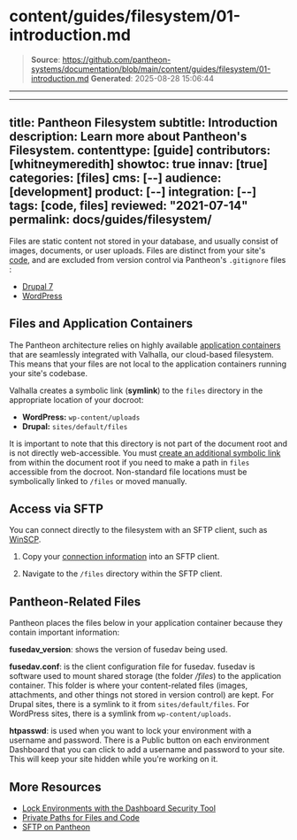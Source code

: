 # content/guides/filesystem/01-introduction.md

> **Source**: https://github.com/pantheon-systems/documentation/blob/main/content/guides/filesystem/01-introduction.md
> **Generated**: 2025-08-28 15:06:44

---

---
title: Pantheon Filesystem
subtitle: Introduction
description: Learn more about Pantheon's Filesystem.
contenttype: [guide]
contributors: [whitneymeredith]
showtoc: true
innav: [true]
categories: [files]
cms: [--]
audience: [development]
product: [--]
integration: [--]
tags: [code, files]
reviewed: "2021-07-14"
permalink: docs/guides/filesystem/
---

Files are static content not stored in your database, and usually consist of images, documents, or user uploads. Files are distinct from your site's [code](/pantheon-workflow#your-site-code-on-pantheon), and are excluded from version control via Pantheon's `.gitignore` files <Popover content="The <a class='external' href='https://git-scm.com/docs/gitignore'>.gitignore file</a> is located at the root of the site's codebase and instructs Git on which paths to ignore." />:

- [Drupal 7](https://github.com/pantheon-systems/drops-7/blob/master/.gitignore)
- [WordPress](https://github.com/pantheon-systems/WordPress/blob/default/.gitignore)

## Files and Application Containers

The Pantheon architecture relies on highly available [application containers](/application-containers) that are seamlessly integrated with Valhalla, our cloud-based filesystem. This means that your files are not local to the application containers running your site's codebase.

Valhalla creates a symbolic link (**symlink**) to the `files` directory in the appropriate location of your docroot:

- **WordPress:** `wp-content/uploads`
- **Drupal:** `sites/default/files`

It is important to note that this directory is not part of the document root and is not directly web-accessible. You must [create an additional symbolic link](/symlinks-assumed-write-access#create-a-symbolic-link) from within the document root if you need to make a path in `files` accessible from the docroot. Non-standard file locations must be symbolically linked to `/files` or moved manually.

## Access via SFTP

You can connect directly to the filesystem with an SFTP client, such as [WinSCP](/guides/sftp/winscp).

1. Copy your [connection information](/sftp#sftp-connection-information) into an SFTP client.

1. Navigate to the `/files` directory within the SFTP client.

## Pantheon-Related Files

Pantheon places the files below in your application container because they contain important information:

**fusedav_version**: shows the version of fusedav being used.

**fusedav.conf**: is the client configuration file for fusedav. fusedav is software used to mount shared storage (the folder */files*) to the application container. This folder is where your content-related files (images, attachments, and other things not stored in version control) are kept. For Drupal sites, there is a symlink to it from `sites/default/files`. For WordPress sites, there is a symlink from `wp-content/uploads`.

**htpasswd**: is used when you want to lock your environment with a username and password. There is a Public button on each environment Dashboard that you can click to add a username and password to your site. This will keep your site hidden while you're working on it.

## More Resources

- [Lock Environments with the Dashboard Security Tool](/guides/secure-development/security-tool)
- [Private Paths for Files and Code](/guides/secure-development/private-paths)
- [SFTP on Pantheon](/guides/sftp)